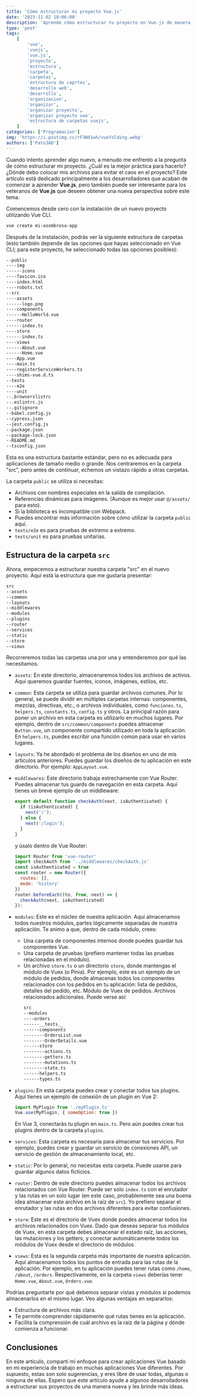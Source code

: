 ```yaml
---
title: 'Cómo estructurar mi proyecto Vue.js'
date: '2023-11-02 10:06:00'
description: 'Aprende cómo estructurar tu proyecto en Vue.js de manera óptima. Descubre las mejores prácticas para organizar tus archivos y carpetas, y mejora tu aplicación Vue.js.'
type: 'post'
tags:
    [
        'vue',
        'vuejs',
        'vue.js',
        'proyecto',
        'estructura',
        'carpeta',
        'carpetas',
        'estructura de caprtes',
        'desarrollo web',
        'desarrollo',
        'organizacion',
        'organizar',
        'organizar proyecto',
        'organizar proyecto vue',
        'estructura de carpetas vuejs',
    ]
categories: ['Programacion']
img: 'https://i.postimg.cc/rF3WX1wh/vuefolding.webp'
authors: ['PatoJAD']
---
```


Cuando intento aprender algo nuevo, a menudo me enfrento a la pregunta de cómo estructurar mi proyecto. ¿Cuál es la mejor práctica para hacerlo? ¿Dónde debo colocar mis archivos para evitar el caos en el proyecto? Este artículo está dedicado principalmente a los desarrolladores que acaban de comenzar a aprender **Vue.js**, pero también puede ser interesante para los veteranos de **Vue.js** que deseen obtener una nueva perspectiva sobre este tema.

Comencemos desde cero con la instalación de un nuevo proyecto utilizando Vue CLI.

```zsh
vue create mi-asombrosa-app
```

Después de la instalación, podrás ver la siguiente estructura de carpetas (esto también depende de las opciones que hayas seleccionado en Vue CLI; para este proyecto, he seleccionado todas las opciones posibles):

```zsh
--public
----img
------icons
----favicon.ico
----index.html
----robots.txt
--src
----assets
------logo.png
----components
------HelloWorld.vue
----router
------index.ts
----store
------index.ts
----views
------About.vue
------Home.vue
----App.vue
----main.ts
----registerServiceWorkers.ts
----shims-vue.d.ts
--tests
----e2e
----unit
--.browserslistrc
--.eslintrc.js
--.gitignore
--babel.config.js
--cypress.json
--jest.config.js
--package.json
--package-lock.json
--README.md
--tsconfig.json
```

Esta es una estructura bastante estándar, pero no es adecuada para aplicaciones de tamaño medio o grande. Nos centraremos en la carpeta "src", pero antes de continuar, echemos un vistazo rápido a otras carpetas.

La carpeta `public` se utiliza si necesitas:

* Archivos con nombres especiales en la salida de compilación.
* Referencias dinámicas para imágenes. (Aunque es mejor usar `@/assets/` para esto).
* Si la biblioteca es incompatible con Webpack.
* Puedes encontrar más información sobre cómo utilizar la carpeta `public` aquí.
* `tests/e2e` es para pruebas de extremo a extremo.
* `tests/unit` es para pruebas unitarias.

## Estructura de la carpeta `src`

Ahora, empecemos a estructurar nuestra carpeta "src" en el nuevo proyecto. Aquí está la estructura que me gustaría presentar:

```zsh
src
--assets
--common
--layouts
--middlewares
--modules
--plugins
--router
--services
--static
--store
--views
```

Recorreremos todas las carpetas una por una y entenderemos por qué las necesitamos.

* `assets`: En este directorio, almacenaremos todos los archivos de activos. Aquí queremos guardar fuentes, iconos, imágenes, estilos, etc.
* `common`: Esta carpeta se utiliza para guardar archivos comunes. Por lo general, se puede dividir en múltiples carpetas internas: componentes, mezclas, directivas, etc., o archivos individuales, como `funciones.ts`, `helpers.ts`, `constants.ts`, `config.ts` y otros. La principal razón para poner un archivo en esta carpeta es utilizarlo en muchos lugares. Por ejemplo, dentro de `src/common/components` puedes almacenar `Button.vue`, un componente compartido utilizado en toda la aplicación. En `helpers.ts`, puedes escribir una función común para usar en varios lugares.
* `layouts`: Ya he abordado el problema de los diseños en uno de mis artículos anteriores. Puedes guardar los diseños de tu aplicación en este directorio. Por ejemplo: `AppLayout.vue`.
* `middlewares`: Este directorio trabaja estrechamente con Vue Router. Puedes almacenar tus guards de navegación en esta carpeta. Aquí tienes un breve ejemplo de un middleware:
  ```javascript
  export default function checkAuth(next, isAuthenticated) {
    if (isAuthenticated) {
      next('/');
    } else {
      next('/login');
    }
  }
  ```
  y úsalo dentro de Vue Router:

  ```javascript
  import Router from 'vue-router'
  import checkAuth from '../middlewares/checkAuth.js'
  const isAuthenticated = true
  const router = new Router({
    routes: [],
    mode: 'history'
  })
  router.beforeEach((to, from, next) => {
    checkAuth(next, isAuthenticated)
  });
  ```
* `modules`: Este es el núcleo de nuestra aplicación. Aquí almacenamos todos nuestros módulos, partes lógicamente separadas de nuestra aplicación. Te animo a que, dentro de cada módulo, crees:
  * Una carpeta de componentes internos donde puedes guardar tus componentes Vue.
  * Una carpeta de pruebas (prefiero mantener todas las pruebas relacionadas en el módulo).
  * Un archivo `store.ts` o un directorio `store`, donde mantengas el módulo de Vuex (o Pinia). Por ejemplo, este es un ejemplo de un módulo de pedidos, donde almacenas todos los componentes relacionados con los pedidos en tu aplicación: lista de pedidos, detalles del pedido, etc. Módulo de Vuex de pedidos. Archivos relacionados adicionales. Puede verse así:
    ```zsh
    src
    --modules
    ----orders
    ------__tests__
    ------components
    --------OrdersList.vue
    --------OrderDetails.vue
    ------store
    --------actions.ts
    --------getters.ts
    --------mutations.ts
    --------state.ts
    ------helpers.ts
    ------types.ts
    ```
* `plugins`: En esta carpeta puedes crear y conectar todos tus plugins. Aquí tienes un ejemplo de conexión de un plugin en Vue 2:
  ```javascript
  import MyPlugin from './myPlugin.ts'
  Vue.use(MyPlugin, { someOption: true })
  ```
  En Vue 3, conectarás tu plugin en `main.ts`. Pero aún puedes crear tus plugins dentro de la carpeta `plugins`.
* `services`: Esta carpeta es necesaria para almacenar tus servicios. Por ejemplo, puedes crear y guardar un servicio de conexiones API, un servicio de gestión de almacenamiento local, etc.
* `static`: Por lo general, no necesitas esta carpeta. Puede usarse para guardar algunos datos ficticios.
* `router`: Dentro de este directorio puedes almacenar todos los archivos relacionados con Vue Router. Puede ser solo `index.ts` con el enrutador y las rutas en un solo lugar (en este caso, probablemente sea una buena idea almacenar este archivo en la raíz de `src`). Yo prefiero separar el enrutador y las rutas en dos archivos diferentes para evitar confusiones.
* `store`: Este es el directorio de Vuex donde puedes almacenar todos los archivos relacionados con Vuex. Dado que deseas separar tus módulos de Vuex, en esta carpeta debes almacenar el estado raíz, las acciones, las mutaciones y los getters, y conectar automáticamente todos los módulos de Vuex desde el directorio de módulos.
* `views`: Esta es la segunda carpeta más importante de nuestra aplicación. Aquí almacenamos todos los puntos de entrada para las rutas de la aplicación. Por ejemplo, en tu aplicación puedes tener rutas como `/home`, `/about`, `/orders`. Respectivamente, en la carpeta `views` deberías tener `Home.vue`, `About.vue`, `Orders.vue`.

Podrías preguntarte por qué debemos separar vistas y módulos si podemos almacenarlos en el mismo lugar. Veo algunas ventajas en separarlos:

* Estructura de archivos más clara.
* Te permite comprender rápidamente qué rutas tienes en la aplicación.
* Facilita la comprensión de cuál archivo es la raíz de la página y dónde comienza a funcionar.

## Conclusiones

En este artículo, compartí mi enfoque para crear aplicaciones Vue basado en mi experiencia de trabajo en muchas aplicaciones Vue diferentes. Por supuesto, estas son solo sugerencias, y eres libre de usar todas, algunas o ninguna de ellas. Espero que este artículo ayude a algunos desarrolladores a estructurar sus proyectos de una manera nueva y les brinde más ideas.